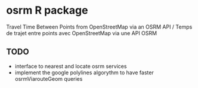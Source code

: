 # osrm R package
Travel Time Between Points from OpenStreetMap via an OSRM API / Temps de trajet entre points avec OpenStreetMap via une API OSRM


## TODO  
* interface to nearest and locate osrm services  
* implement the google polylines algorythm to have faster osrmViarouteGeom queries

